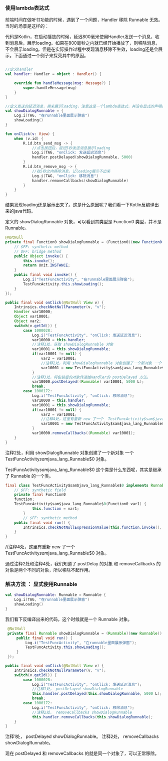 ### 使用lambda表达式


前端时间在做听书功能的时候，遇到了一个问题，Handler 移除 Runnable 无效。 当时的场景是这样的：


代码是Kotlin，在启动播放的时候，延迟800毫米使用Handler发送一个消息，收到消息后，展示loading。如果在800毫秒之内就已经开始播放了，则移除消息，不会展示loading。但是在实际操作过程中发现消息移除不生效，loading还是会展示。下面通过一个例子来探究其中的原因。

```kotlin

//定义handler
val handler: Handler = object : Handler() {

    override fun handleMessage(msg: Message?) {
        super.handleMessage(msg)
    }
}

//定义发送的延迟消息，用来展示loading，注意这是一个lambda表达式，并没有显式的声明类型
val showDialogRunnable = {
    Log.i(TAG, "在runnable里面展示弹窗")
    showLoading()
}

```

```kotlin
fun onClick(v: View) {
    when (v.id) {
        R.id.btn_send_msg -> {
            //点击按钮后，延迟5秒发送消息展示loading
            Log.i(TAG, "onClick: 发送延迟消息")
            handler.postDelayed(showDialogRunnable, 5000)
        }
        R.id.btn_remove_msg -> {
            //在5秒之内移除消息，让loading展示不出来
            Log.i(TAG, "onClick: 移除消息")
            handler.removeCallbacks(showDialogRunnable)
        }
    }
}
```

结果发现loading还是展示出来了。这是什么原因呢？我们看一下Kotlin反编译出来的java代码。

定义的 showDialogRunnable 对象，可以看到其类型是 Function0 类型，并不是Runnable。

```java
@NotNull
private final Function0 showDialogRunnable = (Function0)(new Function0() {
    // $FF: synthetic method
    // $FF: bridge method
    public Object invoke() {
        this.invoke();
        return Unit.INSTANCE;
    }
    public final void invoke() {
        Log.i("TestFuncActivity", "在runnable里面展示弹窗");
        TestFuncActivity.this.showLoading();
    }
});
```

```java
public final void onClick(@NotNull View v) {
    Intrinsics.checkNotNullParameter(v, "v");
    Handler var10000;
    Object var10001;
    Object var2;
    switch(v.getId()) {
        case 1000028:
            Log.i("TestFuncActivity", "onClick: 发送延迟消息");
            var10000 = this.handler;
            //注释1处，获取 showDialogRunnable 对象
            var10001 = this.showDialogRunnable;
            if(var10001 != null) {
                var2 = var10001;
                //注释2处，利用 showDialogRunnable 对象创建了一个新对象 一个 TestFuncActivity$sam$java_lang_Runnable$0 对象。
                var10001 = new TestFuncActivity$sam$java_lang_Runnable$0((Function0) var2);
            }
            //注释3处，将包装后的对象传递给Handler的 postDelayed 方法。
            var10000.postDelayed((Runnable) var10001, 5000 L);
            break;
        case 1000172:
            Log.i("TestFuncActivity", "onClick: 移除消息");
            var10000 = this.handler;
            var10001 = this.showDialogRunnable;
            if(var10001 != null) {
                var2 = var10001;
                //注释4处，这里有重新 new 了一个  TestFuncActivity$sam$java_lang_Runnable$0 对象。
                var10001 = new TestFuncActivity$sam$java_lang_Runnable$0((Function0) var2);
            }
            var10000.removeCallbacks((Runnable) var10001);
    }
}
```

注释2处，利用 showDialogRunnable 对象创建了一个新对象 一个 TestFuncActivity$sam$java_lang_Runnable$0 对象。


TestFuncActivity$sam$java_lang_Runnable$0 这个类是什么东西呢，其实是继承了 Runnable 的一个类。

```java
final class TestFuncActivity$sam$java_lang_Runnable$0 implements Runnable {
    // $FF: synthetic field
    private final Function0
    function;
    TestFuncActivity$sam$java_lang_Runnable$0(Function0 var1) {
            this.function = var1;
        }
        // $FF: synthetic method
    public final void run() {
        Intrinsics.checkNotNullExpressionValue(this.function.invoke(), "invoke(...)");
    }
}
```

//注释4处，这里有重新 new 了一个  TestFuncActivity$sam$java_lang_Runnable$0 对象。

通过注释2处和注释4处，我们知道了 postDelay 的对象 和 removeCallbacks 的对象是两个不同的对象，所以移除不起作用。


### 解决方法 ： 显式使用Runnable 

```kotlin
val showDialogRunnable: Runnable = Runnable {
    Log.i(TAG, "在runnable里面展示弹窗")
    showLoading()
}

```

我们看下反编译出来的代码，这个时候就是一个 Runnable 对象。

```java
 @NotNull
 private final Runnable showDialogRunnable = (Runnable)(new Runnable() {
     public final void run() {
         Log.i("TestFuncActivity", "在runnable里面展示弹窗");
         TestFuncActivity.this.showLoading();
     }
 });
```



```java
public final void onClick(@NotNull View v) {
    Intrinsics.checkNotNullParameter(v, "v");
    switch(v.getId()) {
        case 1000028:
            Log.i("TestFuncActivity", "onClick: 发送延迟消息");
            //注释1处， postDelayed showDialogRunnable
            this.handler.postDelayed(this.showDialogRunnable, 5000 L);
            break;
        case 1000172:
            Log.i("TestFuncActivity", "onClick: 移除消息");
            //注释2处， removeCallbacks showDialogRunnable
            this.handler.removeCallbacks(this.showDialogRunnable);
    }
}
```

注释1处， postDelayed showDialogRunnable。
注释2处， removeCallbacks showDialogRunnable。

现在 postDelayed 和 removeCallbacks 的就是同一个对象了，可以正常移除。